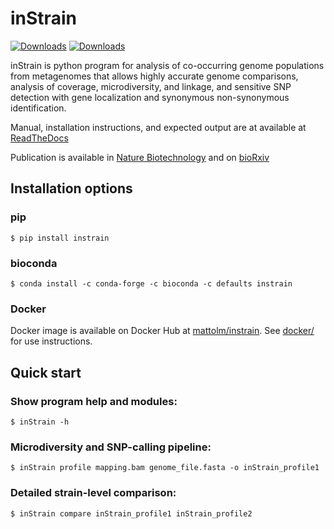 # inStrain

[![Downloads](https://pepy.tech/badge/instrain)](https://pepy.tech/project/instrain)
[![Downloads](https://pepy.tech/badge/instrain/week)](https://pepy.tech/project/instrain)

inStrain is python program for analysis of co-occurring genome populations from metagenomes that allows highly accurate genome comparisons, analysis of coverage, microdiversity, and linkage, and sensitive SNP detection with gene localization and synonymous non-synonymous identification.

Manual, installation instructions, and expected output are at available at [ReadTheDocs](https://instrain.readthedocs.io/en/latest/)

Publication is available in [Nature Biotechnology](https://doi.org/10.1038/s41587-020-00797-0) and on [bioRxiv](https://www.biorxiv.org/content/10.1101/2020.01.22.915579v1)

## Installation options

### pip
```
$ pip install instrain
```

### bioconda
```
$ conda install -c conda-forge -c bioconda -c defaults instrain
```

### Docker
Docker image is available on Docker Hub at [mattolm/instrain](https://hub.docker.com/repository/docker/mattolm/instrain). See [docker/](docker/) for use instructions.

## Quick start

### Show program help and modules:
```
$ inStrain -h
```

### Microdiversity and SNP-calling pipeline:
```
$ inStrain profile mapping.bam genome_file.fasta -o inStrain_profile1
```

### Detailed strain-level comparison:
```
$ inStrain compare inStrain_profile1 inStrain_profile2
```
